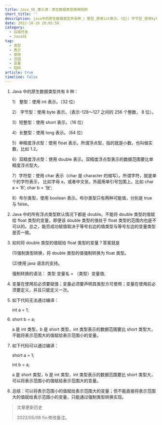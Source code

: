 ```yaml
---
title: Java_SE_第三讲：原生数据类型使用陷阱
short_title: ''
description: java中的原生数据类型共有种_）整型_使用int表示。（位））字节型_使用byte表示。（表示～之间的个整数位）。）短整型_使用short表示。（位））长整型_使用long表示。（位））单精度浮点型_使用float表示。所谓浮点型指的就是小数也叫做实数比如。）双精度浮点型_使用double表示。双精度浮点型表示的数据范围要比单精度浮点型大。）字符型_使用char表示（char是character的缩写）。所谓字符就是单个的字符表示比如字母a或者中文张外面用单引号包围上。比如chara=‘b’_charb
date: 2022-10-10 20:05:58
category:
  - 后端开发
  - JavaSE
tag:
  - 类型
  - 表示
  - 使用
  - 范围
  - 变量
  - 陷阱
article: true
timeline: false
---
```

1. Java 中的原生数据类型共有 8 种：

   1） 整型：使用 int 表示。（32 位）

   2） 字节型：使用 byte 表示。（表示-128～127 之间的 256 个整数， 8 位）。

   3）短整型：使用 short 表示。（16 位）

   4）长整型：使用 long 表示。（64 位）

   5）单精度浮点型：使用 float 表示。所谓浮点型，指的就是小数，也叫做实数，比如 1.2。

   6）双精度浮点型：使用 double 表示。双精度浮点型表示的数据范围要比单精度浮点型大。

   7）字符型：使用 char 表示（char 是 character 的缩写）。所谓字符，就是单个的字符表示，
   比如字母 a，或者中文张，外面用单引号包围上。比如 char a = ‘B’; char b = ‘张’;

   8）布尔类型，使用 boolean 表示。布尔类型只有两种可能值，分别是 true 与 false。
2. Java 中的所有浮点类型默认情况下都是 double。不能将 double 类型的值赋给 float 类型的变量，即便该 double 类型的值处于 float 类型的范围内也是不可以的。总之，能否成功赋值取决于等号右边的值类型与等号左边的变量类型是否一致。
3. 如何将 double 类型的值赋给 float 类型的变量？答案就是

   (1)强制类型转换，将 double 类型的值强制转换为 float 类型。

   (2)使用 java 语言的支持。

   强制转换的语法： 类型 变量名 = （类型）变量值;
4. 变量在使用前必须要赋值；变量必须要声明其类型方可使用；变量在使用前必须要定义，并且只能定义一次。
5. 如下代码无法通过编译：

   int a = 1;
6. short b = a;

   a 是 int 类型，b 是 short 类型，int 类型表示的数据范围要比 short 类型大，不能将表示范围大的值赋给表示范围小的变量。
7. 如下代码可以通过编译：

   short a = 1;

   int b = a;

   a 是 short 类型，b 是 int 类型，int 类型表示的数据范围要比 short 类型大，可以将表示范围小的值赋给表示范围大的变量。
8. 总结：可以将表示范围小的值赋给表示范围大的变量；但不能直接将表示范围大的值赋给表示范围小的变量，只能通过强制类型转换实现。

> 文章更新历史
>
> 2022/05/08 fix:修改备注。